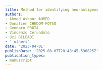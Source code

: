 ```yaml
---
title: Method for identifying neo-antigens
authors:
- Ahmed Ashour AHMED
- Donatien CHEDOM-FOTSO
- Gennaro PROTA
- Vincenzo Cerundolo
- Uzi GILEADI
- ' others'
date: '2023-04-01'
publishDate: '2025-08-07T20:48:45.596825Z'
publication_types:
- manuscript
---
```


